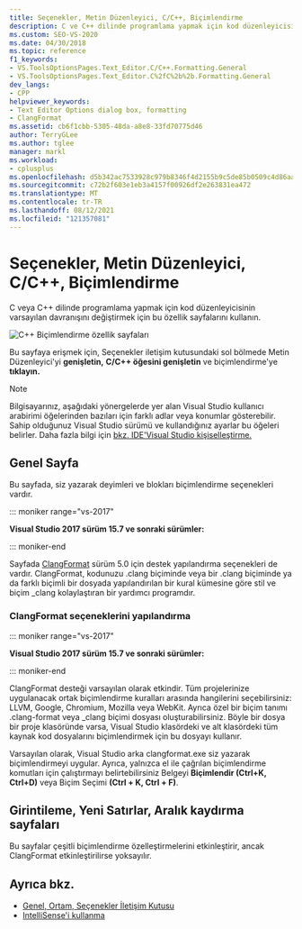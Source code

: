 ```yaml
---
title: Seçenekler, Metin Düzenleyici, C/C++, Biçimlendirme
description: C ve C++ dilinde programlama yapmak için kod düzenleyicisinde kod biçimlendirme seçeneklerini ayarlamak için Biçimlendirme seçenekleri sayfasını ve alt sayfasını kullanmayı öğrenin.
ms.custom: SEO-VS-2020
ms.date: 04/30/2018
ms.topic: reference
f1_keywords:
- VS.ToolsOptionsPages.Text_Editor.C/C++.Formatting.General
- VS.ToolsOptionsPages.Text_Editor.C%2fC%2b%2b.Formatting.General
dev_langs:
- CPP
helpviewer_keywords:
- Text Editor Options dialog box, formatting
- ClangFormat
ms.assetid: cb6f1cbb-5305-48da-a8e8-33fd70775d46
author: TerryGLee
ms.author: tglee
manager: markl
ms.workload:
- cplusplus
ms.openlocfilehash: d5b342ac7533928c979b8346f4d2155b9c5de85b0509c4d86aa5261dae5bb338
ms.sourcegitcommit: c72b2f603e1eb3a4157f00926df2e263831ea472
ms.translationtype: MT
ms.contentlocale: tr-TR
ms.lasthandoff: 08/12/2021
ms.locfileid: "121357081"
---
```

# <a name="options-text-editor-cc-formatting"></a>Seçenekler, Metin Düzenleyici, C/C++, Biçimlendirme

C veya C++ dilinde programlama yapmak için kod düzenleyicisinin varsayılan davranışını değiştirmek için bu özellik sayfalarını kullanın.

![C++ Biçimlendirme özellik sayfaları](media/cpp-formatting.png)

Bu sayfaya erişmek için, Seçenekler iletişim kutusundaki sol bölmede Metin Düzenleyici'yi **genişletin,** **C/C++ öğesini genişletin** ve biçimlendirme'ye **tıklayın.** 

> [!NOTE]
> Bilgisayarınız, aşağıdaki yönergelerde yer alan Visual Studio kullanıcı arabirimi öğelerinden bazıları için farklı adlar veya konumlar gösterebilir. Sahip olduğunuz Visual Studio sürümü ve kullandığınız ayarlar bu öğeleri belirler. Daha fazla bilgi için [bkz. IDE'Visual Studio kişiselleştirme.](../../ide/personalizing-the-visual-studio-ide.md)

## <a name="general-page"></a>Genel Sayfa

Bu sayfada, siz yazarak deyimleri ve blokları biçimlendirme seçenekleri vardır.

::: moniker range="vs-2017"

**Visual Studio 2017 sürüm 15.7 ve sonraki sürümler:**

::: moniker-end

Sayfada [ClangFormat](https://clang.llvm.org/docs/ClangFormat.html) sürüm 5.0 için destek yapılandırma seçenekleri de vardır. ClangFormat, kodunuzu .clang biçiminde veya bir .clang biçiminde ya da farklı biçimli bir dosyada yapılandırılan bir kural kümesine göre stil ve biçim _clang kolaylaştıran bir yardımcı programdır.

### <a name="configuring-clangformat-options"></a>ClangFormat seçeneklerini yapılandırma

::: moniker range="vs-2017"

**Visual Studio 2017 sürüm 15.7 ve sonraki sürümler:**

::: moniker-end

ClangFormat desteği varsayılan olarak etkindir. Tüm projelerinize uygulanacak ortak biçimlendirme kuralları arasında hangilerini seçebilirsiniz: LLVM, Google, Chromium, Mozilla veya WebKit. Ayrıca özel bir biçim tanımı .clang-format veya _clang biçimi dosyası oluşturabilirsiniz. Böyle bir dosya bir proje klasöründe varsa, Visual Studio klasördeki ve alt klasördeki tüm kaynak kod dosyalarını biçimlendirmek için bu dosyayı kullanır.

Varsayılan olarak, Visual Studio arka clangformat.exe siz yazarak biçimlendirmeyi uygular. Ayrıca, yalnızca el ile çağrılan biçimlendirme komutları için çalıştırmayı belirtebilirsiniz Belgeyi **Biçimlendir (Ctrl+K, Ctrl+D)** veya Biçim Seçimi **(Ctrl + K, Ctrl + F)**.

## <a name="indentation-new-lines-spacing-wrapping-pages"></a>Girintileme, Yeni Satırlar, Aralık kaydırma sayfaları

Bu sayfalar çeşitli biçimlendirme özelleştirmelerini etkinleştirir, ancak ClangFormat etkinleştirilirse yoksayılır.

## <a name="see-also"></a>Ayrıca bkz.

- [Genel, Ortam, Seçenekler İletişim Kutusu](../../ide/reference/general-environment-options-dialog-box.md)
- [IntelliSense'i kullanma](../../ide/using-intellisense.md)
